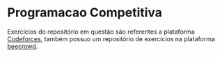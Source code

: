 # Programacao Competitiva

Exercícios do repositório em questão são referentes a plataforma [Codeforces](https://codeforces.com/?f0a28=1), também possuo um repositório de exercícios na plataforma [beecrowd](https://www.beecrowd.com.br/judge/pt/profile/288526).
